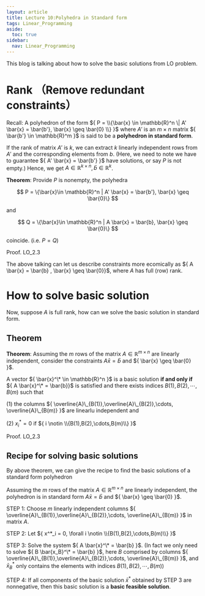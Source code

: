 ```yaml
---
layout: article
title: Lecture 10:Polyhedra in Standard form
tags: Linear_Programming
aside:
  toc: true
sidebar:
  nav: Linear_Programming
---
```


This blog is talking about how to solve the basic solutions from LO problem.

<!--more--> 

# Rank （Remove redundant constraints）

Recall: A polyhedron of the form ${ P = \\{\bar{x} \in \mathbb{R}^n \| A' \bar{x} = \bar{b'}, \bar{x} \geq \bar{0} \\} }$ where ${ A' }$ is an ${ m\times n }$ matrix ${ \bar{b'} \in \mathbb{R}^m }$ is said to be a <b>polyhedron in standard form</b>.

If the rank of matrix ${ A' }$ is ${ k }$, we can extract ${ k }$ linearly independent rows from ${ A' }$ and the corresponding elements from ${ b }$. (Here, we need to note we have to guarantee ${ A' \bar{x} = \bar{b'} }$ have solutions, or say ${ P }$ is not empty.) Hence, we get ${ A  \in \mathbb{R}^{k \times n}, \bar{b} \in \mathbb{R}^k }$.

<b>Theorem</b>: Provide ${ P }$ is nonempty, the polyhedra

<center>$$
P = \{\bar{x}\in \mathbb{R}^n | A' \bar{x} = \bar{b'}, \bar{x} \geq \bar{0}\}
$$</center>

and 

<center>$$
Q = \{\bar{x}\in \mathbb{R}^n | A \bar{x} = \bar{b}, \bar{x} \geq \bar{0}\}
$$</center>

coincide. (i.e. ${ P = Q }$)

Proof. LO_2.3

The above talking can let us describe constraints more ecomically as ${ A \bar{x} = \bar{b} , \bar{x} \geq \bar{0}}$, where ${ A }$ has full (row) rank. 

# How to solve basic solution

Now, suppose ${ A }$ is full rank, how can we solve the basic solution in standard form.

## Theorem

<b>Theorem</b>: Assuming the ${ m }$ rows of the matrix ${ A  \in \mathbb{R}^{m \times n} }$ are linearly independent, consider the constraints ${ A \bar{x} = \bar{b} }$ and ${ \bar{x} \geq \bar{0} }$.

A vector ${ \bar{x}^\* \in \mathbb{R}^n }$ is a basic solution <b>if and only if</b> ${ A \bar{x}^\* = \bar{b}}$ is satisfied and there exists indices ${ B(1),B(2),\cdots,B(m) }$ such that 

(1) the columns ${ \overline{A}\_{B(1)},\overline{A}\_{B(2)},\cdots, \overline{A}\_{B(m)} }$ are linearlu independent and

(2) ${ x^*_i = 0 }$ if ${ i \notin \\{B(1),B(2),\cdots,B(m)\\} }$

Proof. LO_2.3

## Recipe for solving basic solutions

By above theorem, we can give the recipe to find the basic solutions of a standard form polyhedron

Assuming the ${ m }$ rows of the matrix ${ A  \in \mathbb{R}^{m \times n} }$ are linearly independent, the polyhedron is in standard form  ${A \bar{x} = \bar{b} }$ and ${ \bar{x} \geq \bar{0} }$. 

STEP 1: Choose ${ m }$ linearly independent columns ${ \overline{A}\_{B(1)},\overline{A}\_{B(2)},\cdots, \overline{A}\_{B(m)} }$ in matrix ${ A }$.

STEP 2: Let ${ x^*_i = 0, \forall i \notin \\{B(1),B(2),\cdots,B(m)\\} }$

STEP 3: Solve the system ${ A \bar{x}^\* = \bar{b} }$. (In fact we only need to solve ${ B \bar{x_B}^\* = \bar{b} }$, here ${ B }$ comprised by columns ${ \overline{A}\_{B(1)},\overline{A}\_{B(2)},\cdots, \overline{A}\_{B(m)} }$, and ${ \bar{x}^*_B }$ only contains the elements with indices ${ B(1),B(2),\cdots,B(m) }$)

STEP 4: If all components of the basic solution ${ \bar{x}^* }$ obtained by STEP 3 are nonnegative, then this basic solution is a <b>basic feasible solution</b>. 
